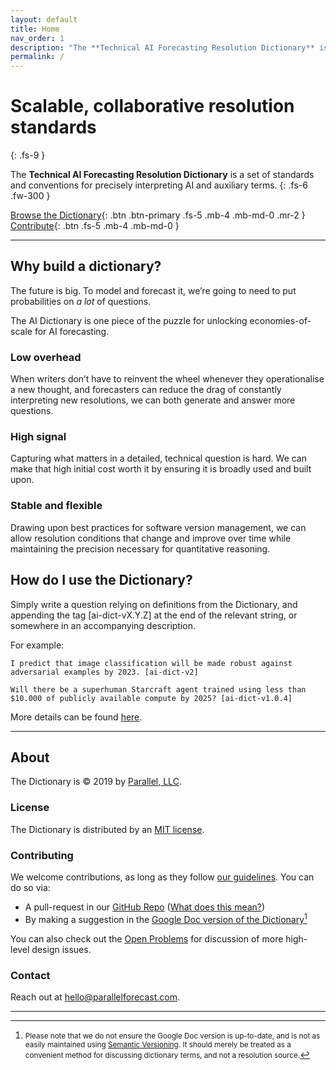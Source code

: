 ```yaml
---
layout: default
title: Home
nav_order: 1
description: "The **Technical AI Forecasting Resolution Dictionary** is a set of standards and conventions for precisely interpreting AI and auxiliary terms."
permalink: /
---
```


# Scalable, collaborative resolution standards
{: .fs-9 }

The **Technical AI Forecasting Resolution Dictionary** is a set of standards and conventions for precisely interpreting AI and auxiliary terms.
{: .fs-6 .fw-300 }

[Browse the Dictionary](/docs/dictionary){: .btn .btn-primary .fs-5 .mb-4 .mb-md-0 .mr-2 } [Contribute](#contributing){: .btn .fs-5 .mb-4 .mb-md-0 }

---

## Why build a dictionary?

The future is big. To model and forecast it, we’re going to need to put probabilities on *a lot* of questions.

The AI Dictionary is one piece of the puzzle for unlocking economies-of-scale for AI forecasting.

### Low overhead

When writers don’t have to reinvent the wheel whenever they operationalise a new thought, and forecasters can reduce the drag of constantly interpreting new resolutions, we can both generate and answer more questions.

### High signal

Capturing what matters in a detailed, technical question is hard. We can make that high initial cost worth it by ensuring it is broadly used and built upon.

### Stable and flexible

Drawing upon best practices for software version management, we can allow resolution conditions that change and improve over time while maintaining the precision necessary for quantitative reasoning.

## How do I use the Dictionary?

Simply write a question relying on definitions from the Dictionary, and appending the tag [ai-dict-vX.Y.Z] at the end of the relevant string, or somewhere in an accompanying description.

For example:

`I predict that image classification will be made robust against
adversarial examples by 2023. [ai-dict-v2]`

`Will there be a superhuman Starcraft agent trained using less than $10.000 of publicly available compute by 2025? [ai-dict-v1.0.4]`

More details can be found [here](http://localhost:4000/docs/guidelines/#usage).

---

## About

The Dictionary is &copy; 2019 by [Parallel, LLC](https://parallelforecast.com/#/).

### License

The Dictionary is distributed by an [MIT license](https://github.com/parallel-forecast/AI-dict/blob/master/LICENSE.md).

### Contributing

We welcome contributions, as long as they follow [our guidelines](/docs/guidelines). You can do so via:
* A pull-request in our [GitHub Repo](https://github.com/parallel-forecast/AI-dict) ([What does this mean?](https://help.github.com/en/articles/creating-a-pull-request-from-a-fork))
* By making a suggestion in the [Google Doc version of the Dictionary](https://docs.google.com/document/d/1faRzWgu9AP7qOZ5PfIE1_yVAzf1nJOjslzPwUhXDanc/edit?usp=sharing)[^1]

You can also check out the [Open Problems](/docs/open_problems) for discussion of more high-level
design issues.

### Contact

Reach out at hello@parallelforecast.com.

___

 [^1]: <small>Please note that we do not ensure the Google Doc version is up-to-date, and is not as easily maintained using [Semantic Versioning](https://semver.org/). It should merely be treated as a convenient method for discussing dictionary terms, and not a resolution source.</small>
